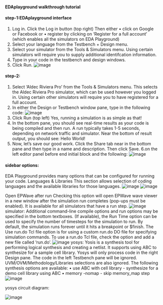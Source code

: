 #### EDAplayground walkthrough tutorial

#### step-1:EDAplayground interface
1. Log in. Click the Log in button (top right) Then either
• click on Google or Facebook or
• register by clicking on ‘Register for a full account’ (which enables all the simulators on EDA Playground)
1. Select your language from the Testbench + Design menu.
2. Select your simulator from the Tools & Simulators menu. Using certain simulators will require you to supply
additional identifcation information.
3. Type in your code in the testbench and design windows.
4. Click Run.
![image](https://github.com/Raviyazareen22/internship_training/assets/132916138/98b0bd0d-f3e5-4c20-b149-8a966b877d17)
#### step-2:
1. Select ‘Aldec Riviera Pro’ from the Tools & Simulators menu. This selects the Aldec Riviera Pro simulator,
which can be used however you logged in. Using certain other simulators will require you to have registered for
a full account.
2. In either the Design or Testbench window pane, type in the following code:
![image](https://github.com/Raviyazareen22/internship_training/assets/132916138/7a879fbd-6a02-4187-abb4-1af435b29090)
3. Click Run (top left)
Yes, running a simulation is as simple as that!
4. In the bottom pane, you should see real-time results as your code is being compiled and then run. A run typically
takes 1-5 seconds, depending on network traffic and simulator. Near the bottom of result output, you should see:
Hello World!
5. Now, let’s save our good work. Click the Share tab near in the bottom pane and then type in a name and
description. Then click Save.
6.on the left editor panel before end initial block and the following:
![image](https://github.com/Raviyazareen22/internship_training/assets/132916138/45793c1b-2795-43f6-8616-9699063839f3)
#### sidebar options:
EDA Playground provides many options that can be configured for running your code.
Languages & Libraries
This section allows selection of coding languages and the available libraries for those languages.
![image](https://github.com/Raviyazareen22/internship_training/assets/132916138/3ee048b6-0801-4b6b-876f-a97f40c48816)
![image](https://github.com/Raviyazareen22/internship_training/assets/132916138/d94517f1-7170-4f4c-8081-39a621bcccf1)

Open EPWave after run
Checking this option will open EPWave wave viewer in a new window after the simulation run completes (pop-ups
must be enabled). It is available for all simulators that have a run step.
![image](https://github.com/Raviyazareen22/internship_training/assets/132916138/295c094b-1353-4c22-998c-dc9c8d7b3768)
simulator:
Additional command-line compile options and run options may be specified in the bottom textboxes.
(If available), the Run Time option can be used to specify the number of timesteps for the simulation to run. By
default, the simulation runs forever until it hits a breakpoint or $finish.
The Use run.do Tcl file option is for using a custom run.do DO file for specifying simulation commands. To use a
run.do Tcl file, check the option and add a new file called ‘run.do’.
![image](https://github.com/Raviyazareen22/internship_training/assets/132916138/1bdcff24-abce-4eae-9765-066ce20e6c03)
yosys:
Yosis is a synthesis tool for performing logical synthesis and creating a netlist. It supports using ABC to synthesize
for a sample cell library.
Yosys will only process code in the right Design pane. The code in the left Testbench pane will be ignored.
UVM/OVM/Methodology/Libraries selections are also ignored.
The following synthesis options are available:
• use ABC with cell library - synthesize for a demo cell library using ABC
• memory -nomap - skip memory_map step
![image](https://github.com/Raviyazareen22/internship_training/assets/132916138/44dc3058-e418-4eec-a4f2-ae51e47d2446)

yosys circuit diagram:

![image](https://github.com/Raviyazareen22/internship_training/assets/132916138/255c7c7c-fddb-43f3-bf88-6b13ee741599)





















